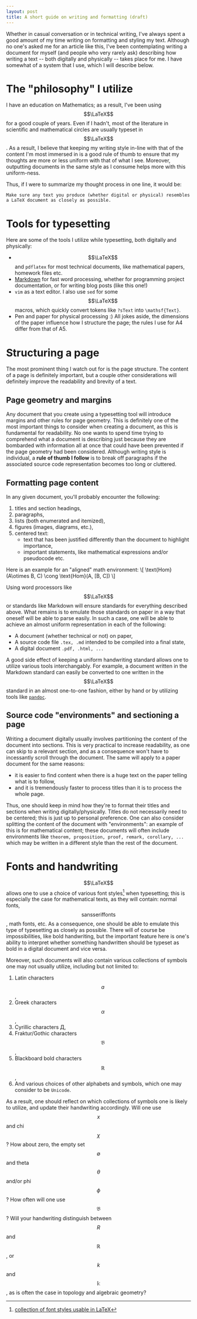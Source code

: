```yaml
---
layout: post
title: A short guide on writing and formatting (draft)
---
```


Whether in casual conversation or in technical writing, I've always spent a good amount of my time writing on formatting and styling my text. Although no one's asked me for an article like this, I've been contemplating writing a document for myself (and people who very rarely ask) describing how writing a text -- both digitally and physically -- takes place for me. I have somewhat of a system that I use, which I will describe below.

# The "philosophy" I utilize
I have an education on Mathematics; as a result, I've been using $$\LaTeX$$ for a good couple of years. Even if I hadn't, most of the literature in scientific and mathematical circles are usually typeset in $$\LaTeX$$. As a result, I believe that keeping my writing style in-line with that of the content I'm most immersed in is a good rule of thumb to ensure that my thoughts are more or less uniform with that of what I see. Moreover, outputting documents in the same style as I consume helps more with this uniform-ness.

Thus, if I were to summarize my thought process in one line, it would be:

```
Make sure any text you produce (whether digital or physical) resembles a LaTeX document as closely as possible.
```

# Tools for typesetting
Here are some of the tools I utilize while typesetting, both digitally and physically:

* $$\LaTeX$$ and `pdflatex` for most technical documents, like mathematical papers, homework files etc.
* [Markdown](https://www.markdownguide.org/getting-started/) for fast word processing, whether for programming project documentation, or for writing blog posts (like this one!)
* `vim` as a text editor. I also use `sed` for some $$\LaTeX$$ macros, which quickly convert tokens like `?sText` into `\mathsf{Text}`.
* Pen and paper for physical processing :) All jokes aside, the dimensions of the paper influence how I structure the page; the rules I use for A4 differ from that of A5.

# Structuring a page
The most prominent thing I watch out for is the page structure. The content of a page is definitely important, but a couple other considerations will definitely improve the readability and brevity of a text.

## Page geometry and margins
Any document that you create using a typesetting tool will introduce margins and other rules for page geometry. This is definitely one of the most important things to consider when creating a document, as this is fundamental for readability. No one wants to spend time trying to comprehend what a document is describing just because they are bombarded with information all at once that could have been prevented if the page geometry had been considered. Although writing style is individual, a **rule of thumb I follow** is to break off paragraphs if the associated source code representation becomes too long or cluttered.

## Formatting page content
In any given document, you'll probably encounter the following:

1. titles and section headings,
1. paragraphs,
1. lists (both enumerated and itemized),
1. figures (images, diagrams, etc.),
1. centered text:
    * text that has been justified differently than the document to highlight importance,
    * important statements, like mathematical expressions and/or pseudocode etc.

Here is an example for an "aligned" math environment:
\\[
	\text{Hom} (A\otimes B, C) \cong \text{Hom}(A, [B, C])
\\]

Using word processors like $$\LaTeX$$ or standards like Markdown will ensure standards for everything described above. What remains is to emulate those standards on paper in a way that oneself will be able to parse easily. In such a case, one will be able to achieve an almost uniform representation in each of the following:

* A document (whether technical or not) on paper,
* A source code file `.tex, .md` intended to be compiled into a final state,
* A digital document `.pdf, .html, ...`

A good side effect of keeping a uniform handwriting standard allows one to utilize various tools interchangably. For example, a document written in the Markdown standard can easily be converted to one written in the $$\LaTeX$$ standard in an almost one-to-one fashion, either by hand or by utilizing tools like [`pandoc`](https://pandoc.org/MANUAL.html#specifying-formats).

## Source code "environments" and sectioning a page
Writing a document digitally usually involves partitioning the content of the document into sections. This is very practical to increase readability, as one can skip to a relevant section, and as a consequence won't have to incessantly scroll through the document. The same will apply to a paper document for the same reasons:

* it is easier to find content when there is a huge text on the paper telling what is to follow,
* and it is tremendously faster to process titles than it is to process the whole page.

Thus, one should keep in mind how they're to format their titles and sections when writing digitally/physically. Titles do not necessarily need to be centered; this is just up to personal preference. One can also consider splitting the content of the document with "environments": an example of this is for mathematical content; these documents will often include environments like `theorem, proposition, proof, remark, corollary, ...` which may be written in a different style than the rest of the document.

# Fonts and handwriting
$$\LaTeX$$ allows one to use a choice of various font styles[^1] when typesetting; this is especially the case for mathematical texts, as they will contain: normal fonts, $$\mathsf{sans serif fonts}$$, math fonts, etc. As a consequence, one should be able to emulate this type of typesetting as closely as possible. There will of course be impossibilities, like bold handwriting, but the important feature here is one's ability to interpret whether something handwritten should be typeset as bold in a digital document and vice versa.

Moreover, such documents will also contain various collections of symbols one may not usually utilize, including but not limited to:

1. Latin characters $$a$$,
1. Greek characters $$\alpha$$,
1. Cyrillic characters Д,
1. Fraktur/Gothic characters $$\mathfrak{B}$$,
1. Blackboard bold characters $$\mathbb{R}$$,
1. And various choices of other alphabets and symbols, which one may consider to be `Unicode`.

As a result, one should reflect on which collections of symbols one is likely to utilize, and update their handwriting accordingly. Will one use $$x$$ and chi $$\chi$$? How about zero, the empty set $$\emptyset$$ and theta $$\theta$$ and/or phi $$\phi$$? How often will one use $$\mathfrak{B}$$? Will your handwriting distinguish between $$R$$ and $$\mathbb{R}$$, or $$k$$ and $$\mathbb{k}$$, as is often the case in topology and algebraic geometry?

[^1]: [collection of font styles usable in LaTeX](https://en.wikibooks.org/wiki/LaTeX/Fonts#Font_styles)
